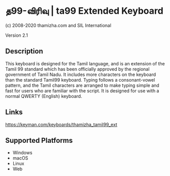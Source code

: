 த99-விரிவு | ta99 Extended Keyboard
==============

(c) 2008-2020 thamizha.com and SIL International

Version 2.1

Description
-----------

This keyboard is designed for the Tamil language, and is an extension of the Tamil 99 standard which 
has been officially approved by the regional government of Tamil Nadu. It includes more characters on 
the keyboard than the standard Tamil99 keyboard. Typing follows a consonant-vowel pattern, and the Tamil 
characters are arranged to make typing simple and fast for users who are familiar with the script. It 
is designed for use with a normal QWERTY (English) keyboard. 

Links
-----
https://keyman.com/keyboards/thamizha_tamil99_ext

Supported Platforms
-------------------
 * Windows
 * macOS
 * Linux
 * Web
